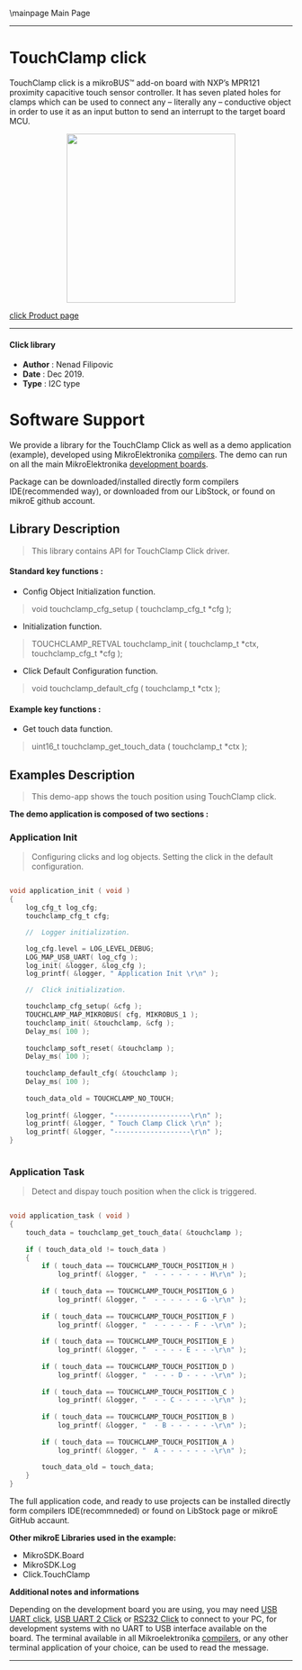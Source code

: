 \mainpage Main Page
 
 

---
# TouchClamp click

TouchClamp click is a mikroBUS™ add-on board with NXP’s MPR121 proximity capacitive touch sensor controller. It has seven plated holes for clamps which can be used to connect any – literally any – conductive object in order to use it as an input button to send an interrupt to the target board MCU.

<p align="center">
  <img src="https://download.mikroe.com/images/click_for_ide/touchclamp_click.png" height=300px>
</p>


[click Product page](<https://www.mikroe.com/touchclamp-click>)

---


#### Click library 

- **Author**        : Nenad Filipovic
- **Date**          : Dec 2019.
- **Type**          : I2C type


# Software Support

We provide a library for the TouchClamp Click 
as well as a demo application (example), developed using MikroElektronika 
[compilers](https://shop.mikroe.com/compilers). 
The demo can run on all the main MikroElektronika [development boards](https://shop.mikroe.com/development-boards).

Package can be downloaded/installed directly form compilers IDE(recommended way), or downloaded from our LibStock, or found on mikroE github account. 

## Library Description

> This library contains API for TouchClamp Click driver.

#### Standard key functions :

- Config Object Initialization function.
> void touchclamp_cfg_setup ( touchclamp_cfg_t *cfg ); 
 
- Initialization function.
> TOUCHCLAMP_RETVAL touchclamp_init ( touchclamp_t *ctx, touchclamp_cfg_t *cfg );

- Click Default Configuration function.
> void touchclamp_default_cfg ( touchclamp_t *ctx );


#### Example key functions :

- Get touch data function.
> uint16_t touchclamp_get_touch_data ( touchclamp_t *ctx );

## Examples Description

> 
> This demo-app shows the touch position using TouchClamp click.
> 

**The demo application is composed of two sections :**

### Application Init 

>
> Configuring clicks and log objects.
> Setting the click in the default configuration.
> 

```c

void application_init ( void )
{
    log_cfg_t log_cfg;
    touchclamp_cfg_t cfg;

    //  Logger initialization.

    log_cfg.level = LOG_LEVEL_DEBUG;
    LOG_MAP_USB_UART( log_cfg );
    log_init( &logger, &log_cfg );
    log_printf( &logger, " Application Init \r\n" );

    //  Click initialization.

    touchclamp_cfg_setup( &cfg );
    TOUCHCLAMP_MAP_MIKROBUS( cfg, MIKROBUS_1 );
    touchclamp_init( &touchclamp, &cfg );
    Delay_ms( 100 );
    
    touchclamp_soft_reset( &touchclamp );
    Delay_ms( 100 );
    
    touchclamp_default_cfg( &touchclamp );
    Delay_ms( 100 );
    
    touch_data_old = TOUCHCLAMP_NO_TOUCH;
    
    log_printf( &logger, "-------------------\r\n" );
    log_printf( &logger, " Touch Clamp Click \r\n" );
    log_printf( &logger, "-------------------\r\n" );
}
  
```

### Application Task

>
> Detect and dispay touch position when the click is triggered.
> 

```c

void application_task ( void )
{
    touch_data = touchclamp_get_touch_data( &touchclamp );
    
    if ( touch_data_old != touch_data )
    {
        if ( touch_data == TOUCHCLAMP_TOUCH_POSITION_H )
            log_printf( &logger, "  - - - - - - - H\r\n" );
            
        if ( touch_data == TOUCHCLAMP_TOUCH_POSITION_G )
            log_printf( &logger, "  - - - - - - G -\r\n" );
            
        if ( touch_data == TOUCHCLAMP_TOUCH_POSITION_F )
            log_printf( &logger, "  - - - - - F - -\r\n" );
                                                       
        if ( touch_data == TOUCHCLAMP_TOUCH_POSITION_E )                       
            log_printf( &logger, "  - - - - E - - -\r\n" );
                                                       
        if ( touch_data == TOUCHCLAMP_TOUCH_POSITION_D )                       
            log_printf( &logger, "  - - - D - - - -\r\n" );
                                                       
        if ( touch_data == TOUCHCLAMP_TOUCH_POSITION_C )                       
            log_printf( &logger, "  - - C - - - - -\r\n" );
                                                       
        if ( touch_data == TOUCHCLAMP_TOUCH_POSITION_B )                       
            log_printf( &logger, "  - B - - - - - -\r\n" );
                                                       
        if ( touch_data == TOUCHCLAMP_TOUCH_POSITION_A )                       
            log_printf( &logger, "  A - - - - - - -\r\n" );
      
        touch_data_old = touch_data;
    }
}  

```

The full application code, and ready to use projects can be  installed directly form compilers IDE(recommneded) or found on LibStock page or mikroE GitHub accaunt.

**Other mikroE Libraries used in the example:** 

- MikroSDK.Board
- MikroSDK.Log
- Click.TouchClamp

**Additional notes and informations**

Depending on the development board you are using, you may need 
[USB UART click](https://shop.mikroe.com/usb-uart-click), 
[USB UART 2 Click](https://shop.mikroe.com/usb-uart-2-click) or 
[RS232 Click](https://shop.mikroe.com/rs232-click) to connect to your PC, for 
development systems with no UART to USB interface available on the board. The 
terminal available in all Mikroelektronika 
[compilers](https://shop.mikroe.com/compilers), or any other terminal application 
of your choice, can be used to read the message.



---
